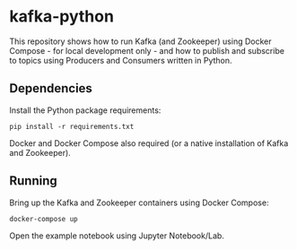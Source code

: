 # kafka-python

This repository shows how to run Kafka (and Zookeeper) using Docker Compose - for local development only - and how to publish and subscribe to topics using Producers and Consumers written in Python.

## Dependencies

Install the Python package requirements:

    pip install -r requirements.txt

Docker and Docker Compose also required (or a native installation of Kafka and Zookeeper).

## Running

Bring up the Kafka and Zookeeper containers using Docker Compose:

    docker-compose up

Open the example notebook using Jupyter Notebook/Lab.
